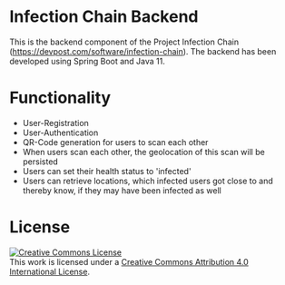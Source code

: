 # Infection Chain Backend

This is the backend component of the Project Infection Chain (https://devpost.com/software/infection-chain).
The backend has been developed using Spring Boot and Java 11.

# Functionality

- User-Registration
- User-Authentication
- QR-Code generation for users to scan each other
- When users scan each other, the geolocation of this scan will be persisted
- Users can set their health status to 'infected'
- Users can retrieve locations, which infected users got close to and thereby know, if they may have been infected as well

# License

<a rel="license" href="http://creativecommons.org/licenses/by/4.0/"><img alt="Creative Commons License" style="border-width:0" src="https://i.creativecommons.org/l/by/4.0/88x31.png" /></a><br />This work is licensed under a <a rel="license" href="http://creativecommons.org/licenses/by/4.0/">Creative Commons Attribution 4.0 International License</a>.
